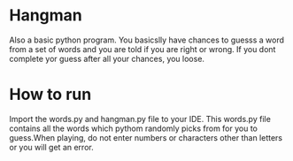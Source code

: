 # Hangman
Also a basic python program. You basicslly have chances to guesss a word from a set of words and  you are told if you are right or wrong. If you dont complete yor guess after all your chances, you loose.

# How to run
Import the words.py and hangman.py file to your IDE. This words.py file contains all the words which pythom randomly picks from for you to guess.When playing, do not enter numbers or characters other than letters or you will get an error.

```python3 hangman.py
```
